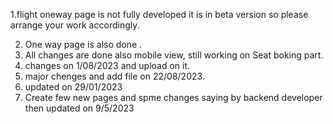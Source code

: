1.flight oneway page is not fully developed it is in beta version so please arrange your work accordingly.

2. One way page is also done .
3. All changes are done also mobile view, still working on Seat boking part.
4.  changes on 1/08/2023 and upload on it.
5.  major chenges and add file on 22/08/2023.
6. updated on 29/01/2023
7. Create few new pages and spme changes saying by backend developer then updated on 9/5/2023
